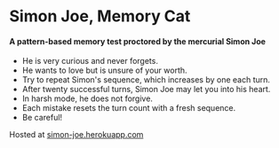 # Simon Joe, Memory Cat

#### A pattern-based memory test proctored by the mercurial Simon Joe

* He is very curious and never forgets. 
* He wants to love but is unsure of your worth.
* Try to repeat Simon's sequence, which increases by one each turn.
* After twenty successful turns, Simon Joe may let you into his heart.
* In harsh mode, he does not forgive.
* Each mistake resets the turn count with a fresh sequence.
* Be careful!


Hosted at [simon-joe.herokuapp.com](https://simon-joe.herokuapp.com)
